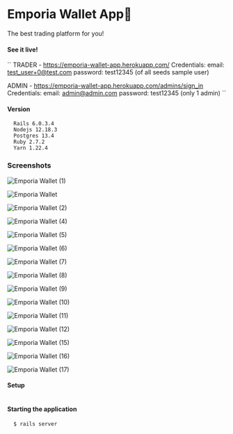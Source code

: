 # Emporia Wallet App👋

The best trading platform for you!

#### See it live! 
``
TRADER - https://emporia-wallet-app.herokuapp.com/
Credentials: 
email: test_user+0@test.com 
password: test12345 (of all seeds sample user)

ADMIN - https://emporia-wallet-app.herokuapp.com/admins/sign_in
Credentials: 
email: admin@admin.com 
password: test12345 (only 1 admin)
``
#### Version

```
  Rails 6.0.3.4
  Nodejs 12.18.3
  Postgres 13.4
  Ruby 2.7.2
  Yarn 1.22.4

```

### Screenshots

![Emporia Wallet (1)](https://user-images.githubusercontent.com/73781775/135028835-3fc430e0-39cf-4374-bffc-500810307d58.jpg)

![Emporia Wallet](https://user-images.githubusercontent.com/73781775/135028869-5d536967-f4b3-4def-9210-81f0705141ba.jpg)

![Emporia Wallet (2)](https://user-images.githubusercontent.com/73781775/135028862-bfff8e6b-a9ce-44f8-8992-4a2d4d7e0dd4.jpg)

![Emporia Wallet (4)](https://user-images.githubusercontent.com/73781775/135028908-4ed9a187-a54c-4c50-94f1-216cb11bba92.jpg)

![Emporia Wallet (5)](https://user-images.githubusercontent.com/73781775/135028916-b0a8ed47-de56-439a-8b31-87ce93f9305f.jpg)

![Emporia Wallet (6)](https://user-images.githubusercontent.com/73781775/135028959-9ba6985c-48e6-4b82-af19-9495ef48ca99.jpg)

![Emporia Wallet (7)](https://user-images.githubusercontent.com/73781775/135028982-de3a4ead-5a9a-44bf-8f4c-bc0070a5c74b.jpg)

![Emporia Wallet (8)](https://user-images.githubusercontent.com/73781775/135029012-1ecd28ca-959b-4344-81cf-c3a95a69edee.jpg)

![Emporia Wallet (9)](https://user-images.githubusercontent.com/73781775/135029036-92196ccc-b61c-47d4-bcd2-aaa785e524ad.jpg)

![Emporia Wallet (10)](https://user-images.githubusercontent.com/73781775/135029062-e9cea12e-d47c-4b11-8a6f-ef13582519af.jpg)

![Emporia Wallet (11)](https://user-images.githubusercontent.com/73781775/135029081-c26574e6-78a5-4559-9ea7-0359a256c3a2.jpg)

![Emporia Wallet (12)](https://user-images.githubusercontent.com/73781775/135029099-985b081e-e9ad-486f-9286-e472217ef3a3.jpg)

![Emporia Wallet (15)](https://user-images.githubusercontent.com/73781775/135029119-9dd85c39-35ad-4959-bd35-0f0ad4828d3b.jpg)

![Emporia Wallet (16)](https://user-images.githubusercontent.com/73781775/135029127-8f5ee42b-970b-4294-8894-a3a6bb4cabb3.jpg)

![Emporia Wallet (17)](https://user-images.githubusercontent.com/73781775/135029208-481d5595-6a4e-41cb-b015-22a6953f2bac.jpg)

#### Setup

```

```

#### Starting the application

```
  $ rails server
```


